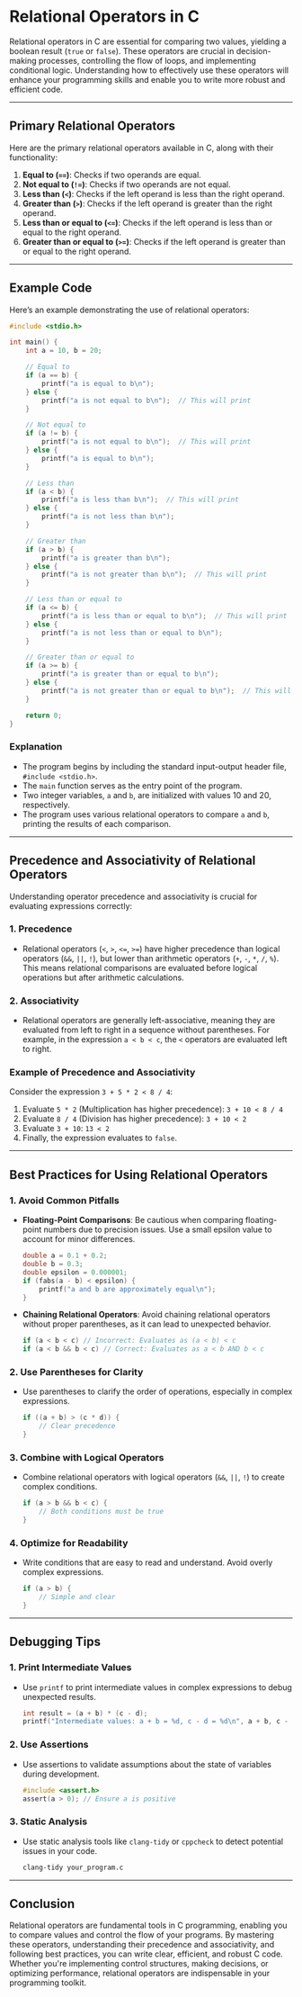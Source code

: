 # Relational Operators in C

Relational operators in C are essential for comparing two values, yielding a boolean result (`true` or `false`). These operators are crucial in decision-making processes, controlling the flow of loops, and implementing conditional logic. Understanding how to effectively use these operators will enhance your programming skills and enable you to write more robust and efficient code.

---

## **Primary Relational Operators**

Here are the primary relational operators available in C, along with their functionality:

1. **Equal to (`==`)**: Checks if two operands are equal.
2. **Not equal to (`!=`)**: Checks if two operands are not equal.
3. **Less than (`<`)**: Checks if the left operand is less than the right operand.
4. **Greater than (`>`)**: Checks if the left operand is greater than the right operand.
5. **Less than or equal to (`<=`)**: Checks if the left operand is less than or equal to the right operand.
6. **Greater than or equal to (`>=`)**: Checks if the left operand is greater than or equal to the right operand.

---

## **Example Code**

Here’s an example demonstrating the use of relational operators:

```c
#include <stdio.h>

int main() {
    int a = 10, b = 20;

    // Equal to
    if (a == b) {
        printf("a is equal to b\n");
    } else {
        printf("a is not equal to b\n");  // This will print
    }

    // Not equal to
    if (a != b) {
        printf("a is not equal to b\n");  // This will print
    } else {
        printf("a is equal to b\n");
    }

    // Less than
    if (a < b) {
        printf("a is less than b\n");  // This will print
    } else {
        printf("a is not less than b\n");
    }

    // Greater than
    if (a > b) {
        printf("a is greater than b\n");
    } else {
        printf("a is not greater than b\n");  // This will print
    }

    // Less than or equal to
    if (a <= b) {
        printf("a is less than or equal to b\n");  // This will print
    } else {
        printf("a is not less than or equal to b\n");
    }

    // Greater than or equal to
    if (a >= b) {
        printf("a is greater than or equal to b\n");
    } else {
        printf("a is not greater than or equal to b\n");  // This will print
    }

    return 0;
}
```

### **Explanation**

- The program begins by including the standard input-output header file, `#include <stdio.h>`.
- The `main` function serves as the entry point of the program.
- Two integer variables, `a` and `b`, are initialized with values 10 and 20, respectively.
- The program uses various relational operators to compare `a` and `b`, printing the results of each comparison.

---

## **Precedence and Associativity of Relational Operators**

Understanding operator precedence and associativity is crucial for evaluating expressions correctly:

### **1. Precedence**

- Relational operators (`<`, `>`, `<=`, `>=`) have higher precedence than logical operators (`&&`, `||`, `!`), but lower than arithmetic operators (`+`, `-`, `*`, `/`, `%`). This means relational comparisons are evaluated before logical operations but after arithmetic calculations.

### **2. Associativity**

- Relational operators are generally left-associative, meaning they are evaluated from left to right in a sequence without parentheses. For example, in the expression `a < b < c`, the `<` operators are evaluated left to right.

### **Example of Precedence and Associativity**

Consider the expression `3 + 5 * 2 < 8 / 4`:

1. Evaluate `5 * 2` (Multiplication has higher precedence): `3 + 10 < 8 / 4`
2. Evaluate `8 / 4` (Division has higher precedence): `3 + 10 < 2`
3. Evaluate `3 + 10`: `13 < 2`
4. Finally, the expression evaluates to `false`.

---

## **Best Practices for Using Relational Operators**

### **1. Avoid Common Pitfalls**

- **Floating-Point Comparisons**: Be cautious when comparing floating-point numbers due to precision issues. Use a small epsilon value to account for minor differences.
  
  ```c
  double a = 0.1 + 0.2;
  double b = 0.3;
  double epsilon = 0.000001;
  if (fabs(a - b) < epsilon) {
      printf("a and b are approximately equal\n");
  }
  ```

- **Chaining Relational Operators**: Avoid chaining relational operators without proper parentheses, as it can lead to unexpected behavior.
  
  ```c
  if (a < b < c) // Incorrect: Evaluates as (a < b) < c
  if (a < b && b < c) // Correct: Evaluates as a < b AND b < c
  ```

### **2. Use Parentheses for Clarity**

- Use parentheses to clarify the order of operations, especially in complex expressions.
  
  ```c
  if ((a + b) > (c * d)) {
      // Clear precedence
  }
  ```

### **3. Combine with Logical Operators**

- Combine relational operators with logical operators (`&&`, `||`, `!`) to create complex conditions.
  
  ```c
  if (a > b && b < c) {
      // Both conditions must be true
  }
  ```

### **4. Optimize for Readability**

- Write conditions that are easy to read and understand. Avoid overly complex expressions.
  
  ```c
  if (a > b) {
      // Simple and clear
  }
  ```

---

## **Debugging Tips**

### **1. Print Intermediate Values**

- Use `printf` to print intermediate values in complex expressions to debug unexpected results.
  
  ```c
  int result = (a + b) * (c - d);
  printf("Intermediate values: a + b = %d, c - d = %d\n", a + b, c - d);
  ```

### **2. Use Assertions**

- Use assertions to validate assumptions about the state of variables during development.
  
  ```c
  #include <assert.h>
  assert(a > 0); // Ensure a is positive
  ```

### **3. Static Analysis**

- Use static analysis tools like `clang-tidy` or `cppcheck` to detect potential issues in your code.
  
  ```bash
  clang-tidy your_program.c
  ```

---

## **Conclusion**

Relational operators are fundamental tools in C programming, enabling you to compare values and control the flow of your programs. By mastering these operators, understanding their precedence and associativity, and following best practices, you can write clear, efficient, and robust C code. Whether you're implementing control structures, making decisions, or optimizing performance, relational operators are indispensable in your programming toolkit.
